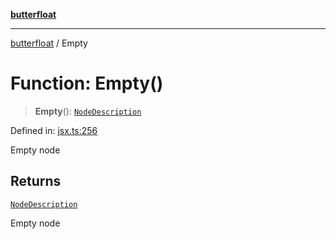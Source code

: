 [**butterfloat**](../index.md)

***

[butterfloat](../index.md) / Empty

# Function: Empty()

> **Empty**(): [`NodeDescription`](../type-aliases/NodeDescription.md)

Defined in: [jsx.ts:256](https://github.com/WorldMaker/butterfloat/blob/df545ef96728808e6ed86d129bea41fdc458751b/jsx.ts#L256)

Empty node

## Returns

[`NodeDescription`](../type-aliases/NodeDescription.md)

Empty node
